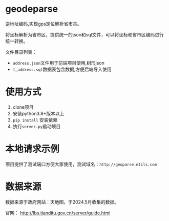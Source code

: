 # geodeparse
逆地址编码,实现gps定位解析省市县。

将坐标解析为省市区，提供统一的json和sql文件，可以将坐标和省市区编码进行统一转换。

文件目录列表：
- `address.json`文件用于前端项目使用,树形json
- `t_address.sql`数据表包含数据,方便后端导入使用


# 使用方式
1. clone项目
2. 安装python3.8+版本以上
3. `pip install` 安装依赖
4. 执行`server.py`启动项目


# 本地请求示例



项目提供了测试端口方便大家使用，测试域名：`http://geoparse.mtils.com`



# 数据来源

数据来源于政府网站：天地图，于2024.5月收集的数据。

官网： http://lbs.tianditu.gov.cn/server/guide.html